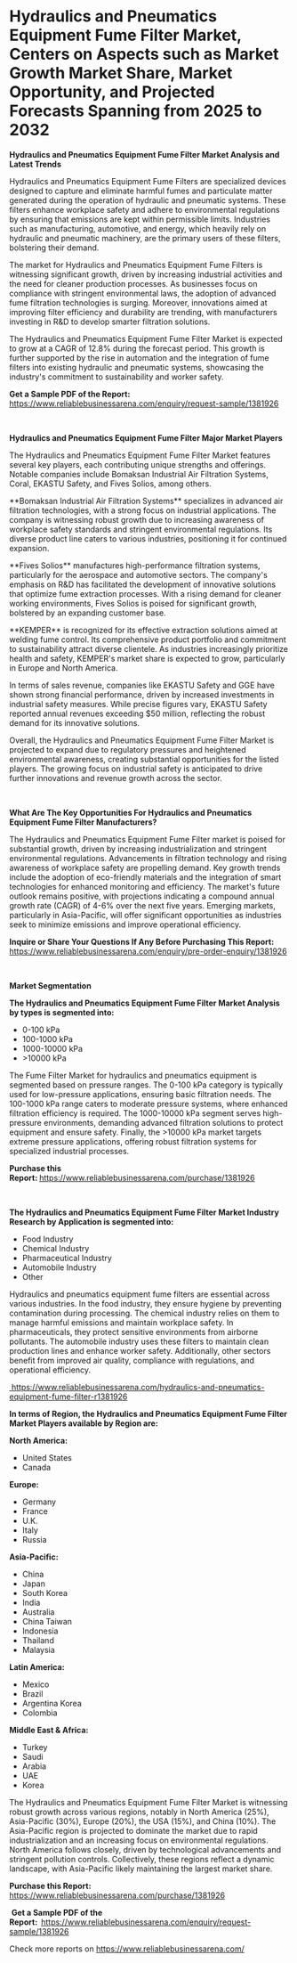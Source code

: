 <p><h1>Hydraulics and Pneumatics Equipment Fume Filter Market, Centers on Aspects such as Market Growth Market Share, Market Opportunity, and Projected Forecasts Spanning from 2025 to 2032</h1></p><p><strong>Hydraulics and Pneumatics Equipment Fume Filter Market Analysis and Latest Trends</strong></p>
<p><p>Hydraulics and Pneumatics Equipment Fume Filters are specialized devices designed to capture and eliminate harmful fumes and particulate matter generated during the operation of hydraulic and pneumatic systems. These filters enhance workplace safety and adhere to environmental regulations by ensuring that emissions are kept within permissible limits. Industries such as manufacturing, automotive, and energy, which heavily rely on hydraulic and pneumatic machinery, are the primary users of these filters, bolstering their demand.</p><p>The market for Hydraulics and Pneumatics Equipment Fume Filters is witnessing significant growth, driven by increasing industrial activities and the need for cleaner production processes. As businesses focus on compliance with stringent environmental laws, the adoption of advanced fume filtration technologies is surging. Moreover, innovations aimed at improving filter efficiency and durability are trending, with manufacturers investing in R&D to develop smarter filtration solutions.</p><p>The Hydraulics and Pneumatics Equipment Fume Filter Market is expected to grow at a CAGR of 12.8% during the forecast period. This growth is further supported by the rise in automation and the integration of fume filters into existing hydraulic and pneumatic systems, showcasing the industry's commitment to sustainability and worker safety.</p></p>
<p><strong>Get a Sample PDF of the Report:&nbsp;</strong> <a href="https://www.reliablebusinessarena.com/enquiry/request-sample/1381926?utm_campaign=1871&utm_medium=2&utm_source=Github&utm_content=ia&utm_term=24022025&utm_id=hydraulics-and-pneumatics-equipment-fume-filter">https://www.reliablebusinessarena.com/enquiry/request-sample/1381926</a></p>
<p>&nbsp;</p>
<p><strong>Hydraulics and Pneumatics Equipment Fume Filter Major Market Players</strong></p>
<p><p>The Hydraulics and Pneumatics Equipment Fume Filter Market features several key players, each contributing unique strengths and offerings. Notable companies include Bomaksan Industrial Air Filtration Systems, Coral, EKASTU Safety, and Fives Solios, among others.</p><p>**Bomaksan Industrial Air Filtration Systems** specializes in advanced air filtration technologies, with a strong focus on industrial applications. The company is witnessing robust growth due to increasing awareness of workplace safety standards and stringent environmental regulations. Its diverse product line caters to various industries, positioning it for continued expansion.</p><p>**Fives Solios** manufactures high-performance filtration systems, particularly for the aerospace and automotive sectors. The company's emphasis on R&D has facilitated the development of innovative solutions that optimize fume extraction processes. With a rising demand for cleaner working environments, Fives Solios is poised for significant growth, bolstered by an expanding customer base.</p><p>**KEMPER** is recognized for its effective extraction solutions aimed at welding fume control. Its comprehensive product portfolio and commitment to sustainability attract diverse clientele. As industries increasingly prioritize health and safety, KEMPER's market share is expected to grow, particularly in Europe and North America.</p><p>In terms of sales revenue, companies like EKASTU Safety and GGE have shown strong financial performance, driven by increased investments in industrial safety measures. While precise figures vary, EKASTU Safety reported annual revenues exceeding $50 million, reflecting the robust demand for its innovative solutions.</p><p>Overall, the Hydraulics and Pneumatics Equipment Fume Filter Market is projected to expand due to regulatory pressures and heightened environmental awareness, creating substantial opportunities for the listed players. The growing focus on industrial safety is anticipated to drive further innovations and revenue growth across the sector.</p></p>
<p>&nbsp;</p>
<p><strong>What Are The Key Opportunities For Hydraulics and Pneumatics Equipment Fume Filter Manufacturers?</strong></p>
<p><p>The Hydraulics and Pneumatics Equipment Fume Filter market is poised for substantial growth, driven by increasing industrialization and stringent environmental regulations. Advancements in filtration technology and rising awareness of workplace safety are propelling demand. Key growth trends include the adoption of eco-friendly materials and the integration of smart technologies for enhanced monitoring and efficiency. The market's future outlook remains positive, with projections indicating a compound annual growth rate (CAGR) of 4-6% over the next five years. Emerging markets, particularly in Asia-Pacific, will offer significant opportunities as industries seek to minimize emissions and improve operational efficiency.</p></p>
<p><strong>Inquire or Share Your Questions If Any Before Purchasing This Report:</strong> <a href="https://www.reliablebusinessarena.com/enquiry/pre-order-enquiry/1381926?utm_campaign=1871&utm_medium=2&utm_source=Github&utm_content=ia&utm_term=24022025&utm_id=hydraulics-and-pneumatics-equipment-fume-filter">https://www.reliablebusinessarena.com/enquiry/pre-order-enquiry/1381926</a></p>
<p>&nbsp;</p>
<p><strong>Market Segmentation</strong></p>
<p><strong>The Hydraulics and Pneumatics Equipment Fume Filter Market Analysis by types is segmented into:</strong></p>
<p><ul><li>0-100 kPa</li><li>100-1000 kPa</li><li>1000-10000 kPa</li><li>>10000 kPa</li></ul></p>
<p><p>The Fume Filter Market for hydraulics and pneumatics equipment is segmented based on pressure ranges. The 0-100 kPa category is typically used for low-pressure applications, ensuring basic filtration needs. The 100-1000 kPa range caters to moderate pressure systems, where enhanced filtration efficiency is required. The 1000-10000 kPa segment serves high-pressure environments, demanding advanced filtration solutions to protect equipment and ensure safety. Finally, the >10000 kPa market targets extreme pressure applications, offering robust filtration systems for specialized industrial processes.</p></p>
<p><strong>Purchase this Report:&nbsp;</strong><a href="https://www.reliablebusinessarena.com/purchase/1381926?utm_campaign=1871&utm_medium=2&utm_source=Github&utm_content=ia&utm_term=24022025&utm_id=hydraulics-and-pneumatics-equipment-fume-filter">https://www.reliablebusinessarena.com/purchase/1381926</a></p>
<p>&nbsp;</p>
<p><strong>The Hydraulics and Pneumatics Equipment Fume Filter Market Industry Research by Application is segmented into:</strong></p>
<p><ul><li>Food Industry</li><li>Chemical Industry</li><li>Pharmaceutical Industry</li><li>Automobile Industry</li><li>Other</li></ul></p>
<p><p>Hydraulics and pneumatics equipment fume filters are essential across various industries. In the food industry, they ensure hygiene by preventing contamination during processing. The chemical industry relies on them to manage harmful emissions and maintain workplace safety. In pharmaceuticals, they protect sensitive environments from airborne pollutants. The automobile industry uses these filters to maintain clean production lines and enhance worker safety. Additionally, other sectors benefit from improved air quality, compliance with regulations, and operational efficiency.</p></p>
<p><a href="https://www.reliablebusinessarena.com/hydraulics-and-pneumatics-equipment-fume-filter-r1381926?utm_campaign=1871&utm_medium=2&utm_source=Github&utm_content=ia&utm_term=24022025&utm_id=hydraulics-and-pneumatics-equipment-fume-filter">&nbsp;https://www.reliablebusinessarena.com/hydraulics-and-pneumatics-equipment-fume-filter-r1381926</a></p>
<p><strong>In terms of Region, the Hydraulics and Pneumatics Equipment Fume Filter Market Players available by Region are:</strong></p>
<p>
    <p> <strong> North America: </strong>
        <ul>
            <li>United States</li>
            <li>Canada</li>
        </ul>
        </p> 
    <p> <strong> Europe: </strong>
        <ul>
            <li>Germany</li>
            <li>France</li>
            <li>U.K.</li>
            <li>Italy</li>
            <li>Russia</li>
        </ul>
        </p> 
    <p> <strong> Asia-Pacific: </strong>
        <ul>
            <li>China</li>
            <li>Japan</li>
            <li>South Korea</li>
            <li>India</li>
            <li>Australia</li>
            <li>China Taiwan</li>
            <li>Indonesia</li>
            <li>Thailand</li>
            <li>Malaysia</li>
        </ul>
        </p> 
    <p> <strong> Latin America: </strong>
        <ul>
            <li>Mexico</li>
            <li>Brazil</li>
            <li>Argentina Korea</li>
            <li>Colombia</li>
        </ul>
        </p> 
    <p> <strong> Middle East & Africa: </strong>
        <ul>
            <li>Turkey</li>
            <li>Saudi</li>
            <li>Arabia</li>
            <li>UAE</li>
            <li>Korea</li>
        </ul>
    </p>
    </p>
<p><p>The Hydraulics and Pneumatics Equipment Fume Filter Market is witnessing robust growth across various regions, notably in North America (25%), Asia-Pacific (30%), Europe (20%), the USA (15%), and China (10%). The Asia-Pacific region is projected to dominate the market due to rapid industrialization and an increasing focus on environmental regulations. North America follows closely, driven by technological advancements and stringent pollution controls. Collectively, these regions reflect a dynamic landscape, with Asia-Pacific likely maintaining the largest market share.</p></p>
<p><strong>Purchase this Report: </strong><a href="https://www.reliablebusinessarena.com/purchase/1381926?utm_campaign=1871&utm_medium=2&utm_source=Github&utm_content=ia&utm_term=24022025&utm_id=hydraulics-and-pneumatics-equipment-fume-filter">https://www.reliablebusinessarena.com/purchase/1381926</a></p>
<p>&nbsp;<strong>Get a Sample PDF of the Report:&nbsp;&nbsp;</strong><a href="https://www.reliablebusinessarena.com/enquiry/request-sample/1381926?utm_campaign=1871&utm_medium=2&utm_source=Github&utm_content=ia&utm_term=24022025&utm_id=hydraulics-and-pneumatics-equipment-fume-filter">https://www.reliablebusinessarena.com/enquiry/request-sample/1381926</a></p>
<p><strong></strong></p>
<p>Check more reports on <a href="https://www.reliablebusinessarena.com/?utm_campaign=1871&utm_medium=2&utm_source=Github&utm_content=ia&utm_term=24022025&utm_id=hydraulics-and-pneumatics-equipment-fume-filter">https://www.reliablebusinessarena.com/</a></p>